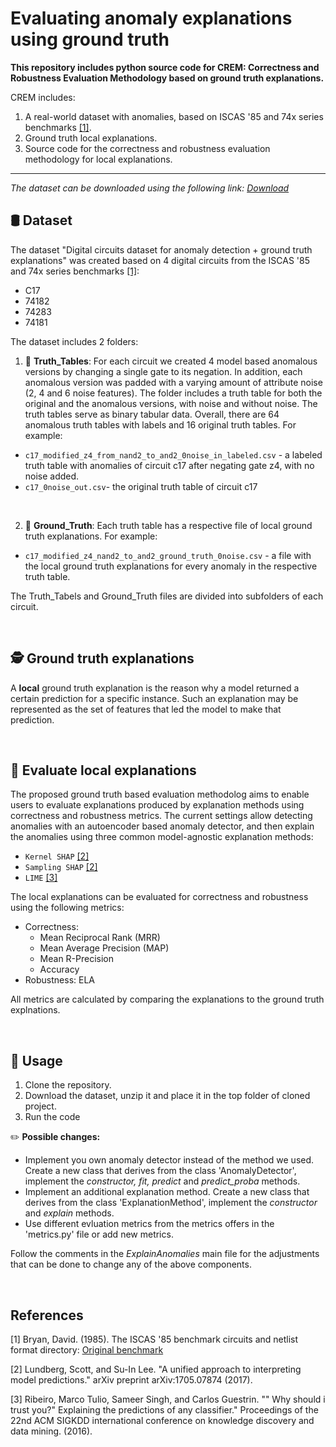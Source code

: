 # Evaluating anomaly explanations using ground truth

**This repository includes python source code for CREM: **C**orrectness and **R**obustness **E**valuation **M**ethodology based on ground truth explanations.**

CREM includes:
1. A real-world dataset with anomalies, based on ISCAS '85 and 74x series benchmarks [[1]](#1).
2. Ground truth local explanations.
3. Source code for the correctness and robustness evaluation methodology for local explanations.

_____________________________________________________________________________________________________________________________________

*The dataset can be downloaded using the following link: [Download](https://doi.org/10.7910/DVN/W4FPPN)*


:oil_drum: Dataset
-------
The dataset "Digital circuits dataset for anomaly detection + ground truth explanations" was created based on 4 digital circuits from the ISCAS '85 and 74x series benchmarks [[1]](#1):
* C17
* 74182
* 74283
* 74181

The dataset includes 2 folders:
1. :file_folder: **Truth_Tables**: For each circuit we created 4 model based anomalous versions by changing a single gate to its negation. 
In addition, each anomalous version was padded with a varying amount of attribute noise (2, 4 and 6 noise features). 
The folder includes a truth table for both the original and the anomalous versions, with noise and without noise. The truth tables serve as binary tabular data.
Overall, there are 64 anomalous truth tables with labels and 16 original truth tables.
  For example:
  * ```c17_modified_z4_from_nand2_to_and2_0noise_in_labeled.csv``` - a labeled truth table with anomalies of circuit c17 after negating gate z4, with no noise added.
  * ```c17_0noise_out.csv```- the original truth table of circuit c17

<br/>

2. :file_folder: **Ground_Truth**: Each truth table has a respective file of local ground truth explanations. 
  For example:
  * ```c17_modified_z4_nand2_to_and2_ground_truth_0noise.csv``` - a file with the local ground truth explanations for every anomaly in the respective truth table.

The Truth_Tabels and Ground_Truth files are divided into subfolders of each circuit. 

<br/>

:detective: Ground truth explanations
-------
A **local** ground truth explanation is the reason why a model returned a certain prediction for a specific instance. 
Such an explanation may be represented as the set of features that led the model to make that prediction. 

<br/>

:mag_right: Evaluate local explanations
------------
The proposed ground truth based evaluation methodolog aims to enable users to evaluate explanations produced by explanation methods using correctness and robustness metrics.
The current settings allow detecting anomalies with an autoencoder based anomaly detector, and then explain the anomalies using three common model-agnostic explanation methods:

  * ```Kernel SHAP``` [[2]](#2)
  * ```Sampling SHAP``` [[2]](#2)
  * ```LIME``` [[3]](#3)
  
The local explanations can be evaluated for correctness and robustness using the following metrics:
  * Correctness:
    - Mean Reciprocal Rank (MRR)
    - Mean Average Precision (MAP)
    - Mean R-Precision
    - Accuracy 
   * Robustness:
      ELA
    
 All metrics are calculated by comparing the explanations to the ground truth explnations.


<br/>  

:receipt: Usage
------------------
1. Clone the repository.
2. Download the dataset, unzip it and place it in the top folder of cloned project.
3. Run the code

:pencil2: **Possible changes:**
- Implement you own anomaly detector instead of the method we used. Create a new class that derives from the class 'AnomalyDetector', implement the *constructor, fit, predict* and *predict_proba* methods.
- Implement an additional explanation method. Create a new class that derives from the class 'ExplanationMethod', implement the *constructor* and *explain* methods.
- Use different evluation metrics from the metrics offers in the 'metrics.py' file or add new metrics.

Follow the comments in the *ExplainAnomalies* main file for the adjustments that can be done to change any of the above components.


<br/>

## References
<a id="1">[1]</a> 
Bryan, David. (1985). 
The ISCAS '85 benchmark circuits and netlist format directory:
[Original benchmark](https://people.engr.ncsu.edu/brglez/CBL/benchmarks/ISCAS85)

<a id="2">[2]</a> 
Lundberg, Scott, and Su-In Lee. "A unified approach to interpreting model predictions." arXiv preprint arXiv:1705.07874 (2017).

<a id="3">[3]</a> 
Ribeiro, Marco Tulio, Sameer Singh, and Carlos Guestrin. "" Why should i trust you?" Explaining the predictions of any classifier." Proceedings of the 22nd ACM SIGKDD international conference on knowledge discovery and data mining. (2016).
